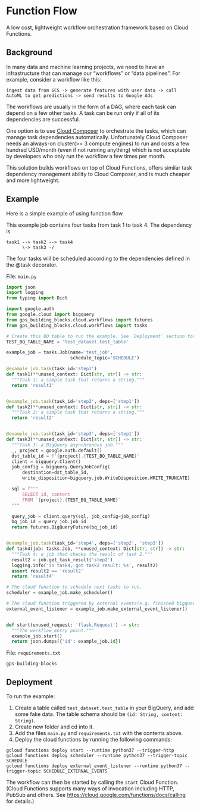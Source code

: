 # Function Flow
A low cost, lightweight workflow orchestration framework based on Cloud Functions.

## Background
In many data and machine learning projects, we need to have an infrastructure that can manage our “workflows” or “data pipelines”. For example, consider a workflow like this:

```ingest data from GCS -> generate features with user data -> call AutoML to get predictions -> send results to Google Ads```

The workflows are usually in the form of a DAG, where each task can depend on a few other tasks. A task can be run only if all of its dependencies are successful.

One option is to use [Cloud Composer](https://cloud.google.com/composer) to orchestrate the tasks, which can manage task dependencies automatically. Unfortunately Cloud Composer needs an always-on cluster(>= 3 compute engines) to run and costs a few hundred USD/month (even if not running anything) which is not acceptable by developers who only run the workflow a few times per month.

This solution builds workflows on top of Cloud Functions, offers similar task dependency management ability to Cloud Composer, and is much cheaper and more lightweight.

## Example
Here is a simple example of using function flow.

This example job contains four tasks from task 1 to task 4. The dependency is

```
task1 --> task2 --> task4
      \-> task3 -/
```

The four tasks will be scheduled according to the dependencies defined in the @task decorator.

File: `main.py`

```python
import json
import logging
from typing import Dict

import google.auth
from google.cloud import bigquery
from gps_building_blocks.cloud.workflows import futures
from gps_building_blocks.cloud.workflows import tasks

# Create this BQ table to run the example. See `Deployment` section for details.
TEST_BQ_TABLE_NAME = 'test_dataset.test_table'

example_job = tasks.Job(name='test_job',
                        schedule_topic='SCHEDULE')

@example_job.task(task_id='step1')
def task1(**unused_context: Dict[str, str]) -> str:
  """Task 1: a simple task that returns a string."""
  return 'result1'


@example_job.task(task_id='step2', deps=['step1'])
def task2(**unused_context: Dict[str, str]) -> str:
  """Task 2: a simple task that returns a string."""
  return 'result2'


@example_job.task(task_id='step3', deps=['step1'])
def task3(**unused_context: Dict[str, str]) -> str:
  """Task 3: a BigQuery asynchronous job."""
  _, project = google.auth.default()
  dst_table_id = f'{project}.{TEST_BQ_TABLE_NAME}'
  client = bigquery.Client()
  job_config = bigquery.QueryJobConfig(
      destination=dst_table_id,
      write_disposition=bigquery.job.WriteDisposition.WRITE_TRUNCATE)

  sql = f"""
      SELECT id, content
      FROM `{project}.{TEST_BQ_TABLE_NAME}`
  """

  query_job = client.query(sql, job_config=job_config)
  bq_job_id = query_job.job_id
  return futures.BigQueryFuture(bq_job_id)


@example_job.task(task_id='step4', deps=['step2', 'step3'])
def task4(job: tasks.Job, **unused_context: Dict[str, str]) -> str:
  """Task 4: a job that checks the result of task 2."""
  result2 = job.get_task_result('step2')
  logging.info('in task4, got task2 result: %s', result2)
  assert result2 == 'result2'
  return 'result4'

# The cloud function to schedule next tasks to run.
scheduler = example_job.make_scheduler()

# The cloud function triggered by external events(e.g. finished bigquery jobs)
external_event_listener = example_job.make_external_event_listener()


def start(unused_request: 'flask.Request') -> str:
  """The workflow entry point."""
  example_job.start()
  return json.dumps({'id': example_job.id})
```

File: `requirements.txt`

```
gps-building-blocks
```

## Deployment
To run the example:

1. Create a table called `test_dataset.test_table` in your BigQuery, and add some fake data.
   The table schema should be `(id: String, content: String)`.
1. Create new folder and cd into it.
1. Add the files `main.py` and `requirements.txt` with the contents above.
1. Deploy the cloud functions by running the following commands:

```
gcloud functions deploy start --runtime python37 --trigger-http
gcloud functions deploy scheduler --runtime python37 --trigger-topic SCHEDULE
gcloud functions deploy external_event_listener --runtime python37 --trigger-topic SCHEDULE_EXTERNAL_EVENTS
```

The workflow can then be started by calling the `start` Cloud Function. (Cloud
Functions supports many ways of invocation including HTTP, PubSub and others.
See https://cloud.google.com/functions/docs/calling for details.)
